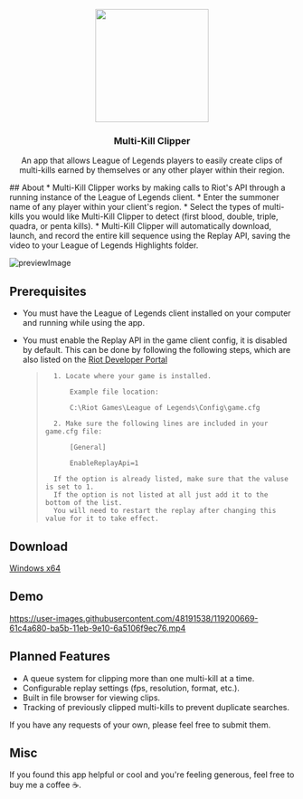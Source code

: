 <p align="center">
  <img align="center" src="https://user-images.githubusercontent.com/48191538/120049047-ce551d80-bfe6-11eb-9795-6e2722aa0e7a.png" height="200">
  <h3 align="center">Multi-Kill Clipper</h3>
  <p align="center">An app that allows League of Legends players to easily create clips of multi-kills earned by themselves or any      other player within their region. </p>
</p>
## About
* Multi-Kill Clipper works by making calls to Riot's API through a running instance of the League of Legends client.
* Enter the summoner name of any player within your client's region.
* Select the types of multi-kills you would like Multi-Kill Clipper to detect (first blood, double, triple, quadra, or penta kills).
* Multi-Kill Clipper will automatically download, launch, and record the entire kill sequence using the Replay API, saving the video to your League of Legends Highlights folder.

![previewImage](https://user-images.githubusercontent.com/48191538/119243711-5e9ee880-bb37-11eb-9814-242a52a8ca9e.JPG)

## Prerequisites
* You must have the League of Legends client installed on your computer and running while using the app.
* You must enable the Replay API in the game client config, it is disabled by default. This can be done by following the following steps, which are also listed on the [Riot Developer Portal](https://developer.riotgames.com/docs/lol#game-client-api_replay-api)

    >       1. Locate where your game is installed. 
    >
    >           Example file location:
    >
    >           C:\Riot Games\League of Legends\Config\game.cfg
    >
    >       2. Make sure the following lines are included in your game.cfg file:
    >
    >           [General]
    >
    >           EnableReplayApi=1
    >
    >       If the option is already listed, make sure that the valuse is set to 1.
    >       If the option is not listed at all just add it to the bottom of the list.
    >       You will need to restart the replay after changing this value for it to take effect.
    
## Download
[Windows x64](https://github.com/austinmp/multi-kill-clipper/releases/download/v1.0/Multi-Kill-Clipper.exe)
## Demo
https://user-images.githubusercontent.com/48191538/119200669-61c4a680-ba5b-11eb-9e10-6a5106f9ec76.mp4
## Planned Features
* A queue system for clipping more than one multi-kill at a time.
* Configurable replay settings (fps, resolution, format, etc.).
* Built in file browser for viewing clips.
* Tracking of previously clipped multi-kills to prevent duplicate searches.

If you have any requests of your own, please feel free to submit them. 

## Misc
If you found this app helpful or cool and you're feeling generous, feel free to buy me a coffee ☕.
